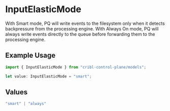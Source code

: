 # InputElasticMode

With Smart mode, PQ will write events to the filesystem only when it detects backpressure from the processing engine. With Always On mode, PQ will always write events directly to the queue before forwarding them to the processing engine.

## Example Usage

```typescript
import { InputElasticMode } from "cribl-control-plane/models";

let value: InputElasticMode = "smart";
```

## Values

```typescript
"smart" | "always"
```